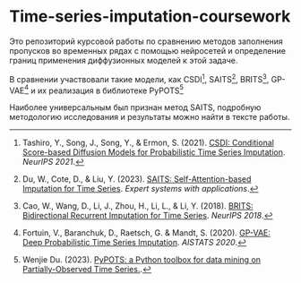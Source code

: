 # Time-series-imputation-coursework

Это репозиторий курсовой работы по сравнению методов заполнения пропусков во временных рядах с помощью нейросетей и определение границ применения диффузионных моделей к этой задаче.  

В сравнении участвовали такие модели, как CSDI[^1], SAITS[^2], BRITS[^3], GP-VAE[^4] и их реализация в библиотеке PyPOTS[^5]

Наиболее универсальным был признан метод SAITS, подробную методологию исследования и результаты можно найти в тексте работы.

[//]: # (Use APA reference style below)
[^1]: Tashiro, Y., Song, J., Song, Y., & Ermon, S. (2021). [CSDI: Conditional Score-based Diffusion Models for Probabilistic Time Series Imputation](https://proceedings.neurips.cc/paper/2021/hash/cfe8504bda37b575c70ee1a8276f3486-Abstract.html). *NeurIPS 2021*.
[^2]: Du, W., Cote, D., & Liu, Y. (2023). [SAITS: Self-Attention-based Imputation for Time Series](https://doi.org/10.1016/j.eswa.2023.119619). *Expert systems with applications*.
[^3]: Cao, W., Wang, D., Li, J., Zhou, H., Li, L., & Li, Y. (2018). [BRITS: Bidirectional Recurrent Imputation for Time Series](https://papers.nips.cc/paper/2018/hash/734e6bfcd358e25ac1db0a4241b95651-Abstract.html). *NeurIPS 2018*.
[^4]: Fortuin, V., Baranchuk, D., Raetsch, G. & Mandt, S. (2020). [GP-VAE: Deep Probabilistic Time Series Imputation](https://proceedings.mlr.press/v108/fortuin20a.html). *AISTATS 2020*.
[^5]: Wenjie Du. (2023). [PyPOTS: a Python toolbox for data mining on Partially-Observed Time Series.](https://arxiv.org/abs/2305.18811).

